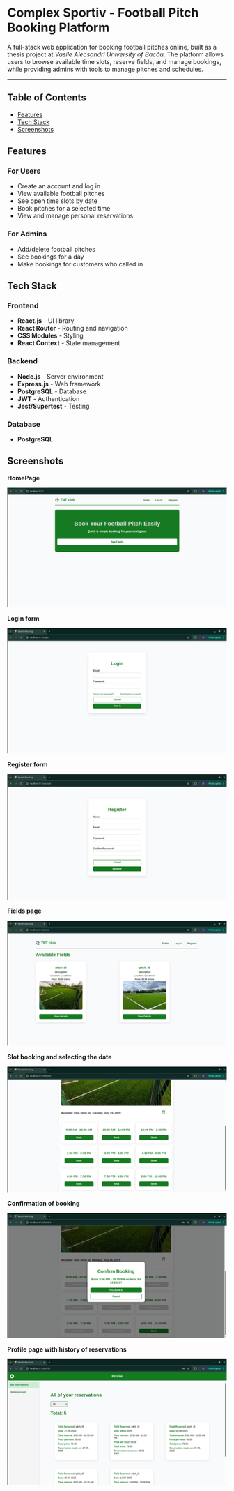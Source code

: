 # Complex Sportiv - Football Pitch Booking Platform

A full-stack web application for booking football pitches online, built as a thesis project at *Vasile Alecsandri University of Bacău*. The platform allows users to browse available time slots, reserve fields, and manage bookings, while providing admins with tools to manage pitches and schedules.

---

## Table of Contents

- [Features](#features)
- [Tech Stack](#tech-stack)
- [Screenshots](#screenshots)

## Features

### For Users
- Create an account and log in
- View available football pitches
- See open time slots by date
- Book pitches for a selected time
- View and manage personal reservations

### For Admins
- Add/delete football pitches
- See bookings for a day
- Make bookings for customers who called in

## Tech Stack

### Frontend
- **React.js** - UI library
- **React Router** - Routing and navigation
- **CSS Modules** - Styling 
- **React Context** - State management

### Backend
- **Node.js** - Server environment
- **Express.js** - Web framework
- **PostgreSQL** - Database 
- **JWT** - Authentication
- **Jest/Supertest** - Testing

### Database

- **PostgreSQL**

## Screenshots

**HomePage**

![Homepage screenshot](./frontend/src/assets/homepage.png)

**Login form**

![Login form](./frontend/src/assets/loginForm.png)

**Register form**

![Register form](./frontend/src/assets/registerForm.png)

**Fields page**

![Register form](./frontend/src/assets/fieldsPage.png)

**Slot booking and selecting the date**

![Register form](./frontend/src/assets/bookSlots.png)

**Confirmation of booking**

![Register form](./frontend/src/assets/confirmBooking.png)

**Profile page with history of reservations**

![Register form](./frontend/src/assets/reservationsHistory.png)


